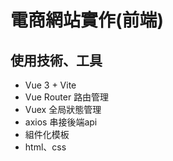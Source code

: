# 電商網站實作(前端) 

## 使用技術、工具
- Vue 3 + Vite
- Vue Router 路由管理
- Vuex 全局狀態管理
- axios 串接後端api
- 組件化模板
- html、css
